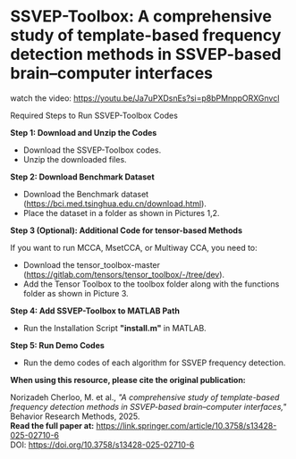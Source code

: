 # SSVEP-Toolbox: A comprehensive study of template-based frequency detection methods in SSVEP-based brain–computer interfaces

watch the video: https://youtu.be/Ja7uPXDsnEs?si=p8bPMnppORXGnvcl

Required Steps to Run SSVEP-Toolbox Codes

**Step 1: Download and Unzip the Codes**
- Download the SSVEP-Toolbox codes.
-  Unzip the downloaded files.

**Step 2: Download Benchmark Dataset**
- Download the Benchmark dataset (https://bci.med.tsinghua.edu.cn/download.html). 
- Place the dataset in a folder as shown in Pictures 1,2.

**Step 3 (Optional): Additional Code for tensor-based Methods**

If you want to run MCCA, MsetCCA, or Multiway CCA, you need to:
- Download the tensor_toolbox-master (https://gitlab.com/tensors/tensor_toolbox/-/tree/dev). 
- Add the Tensor Toolbox to the toolbox folder along with the functions folder as shown in Picture 3.

**Step 4: Add SSVEP-Toolbox to MATLAB Path**
- Run the Installation Script **"install.m"** in MATLAB.

**Step 5: Run Demo Codes**
- Run the demo codes of each algorithm for SSVEP frequency detection.



**When using this resource, please cite the original publication:**

Norizadeh Cherloo, M. et al., _"A comprehensive study of template-based frequency detection methods in SSVEP-based brain–computer interfaces,"_ Behavior Research Methods, 2025.  
**Read the full paper at:** https://link.springer.com/article/10.3758/s13428-025-02710-6  
DOI: https://doi.org/10.3758/s13428-025-02710-6
